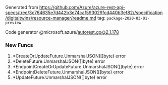 Generated from https://github.com/Azure/azure-rest-api-specs/tree/3c764635e7d442b3e74caf593029fcd440b3ef82//specification/digitaltwins/resource-manager/readme.md tag: `package-2020-03-01-preview`

Code generator @microsoft.azure/autorest.go@2.1.178


### New Funcs

1. *CreateOrUpdateFuture.UnmarshalJSON([]byte) error
1. *DeleteFuture.UnmarshalJSON([]byte) error
1. *EndpointCreateOrUpdateFuture.UnmarshalJSON([]byte) error
1. *EndpointDeleteFuture.UnmarshalJSON([]byte) error
1. *UpdateFuture.UnmarshalJSON([]byte) error
